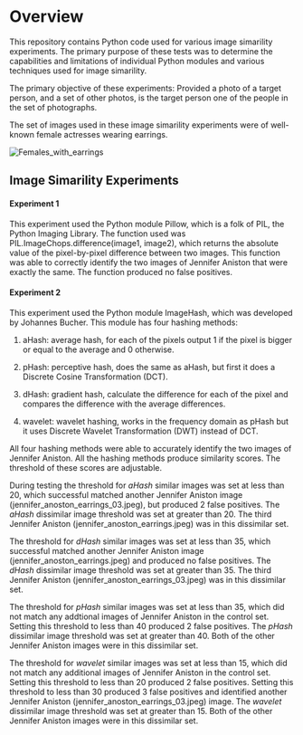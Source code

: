 # Overview

This repository contains Python code used for various image simarility experiments. The primary purpose of these tests was to determine the capabilities and limitations of individual Python modules and various techniques used for image simarility. 

The primary objective of these experiments: Provided a photo of a target person, and a set of other photos, is the target person one of the people in the set of photographs. 

The set of images used in these image simarility experiments were of well-known female actresses wearing earrings.  

![Females_with_earrings](https://github.com/johnbumgarner/image_simarility_experiments/blob/master/females_with_earrings_test_images.jpg)


## Image Simarility Experiments

#### Experiment 1

This experiment used the Python module Pillow, which is a folk of PIL, the Python Imaging Library. The function used was PIL.ImageChops.difference(image1, image2), which returns the absolute value of the pixel-by-pixel difference between two images. This function was able to correctly identify the two images of Jennifer Aniston that were exactly the same.  The function produced no false positives.

#### Experiment 2

This experiment used the Python module ImageHash, which was developed by Johannes Bucher.  This module has four hashing methods:

1. aHash: average hash, for each of the pixels output 1 if the pixel is bigger or equal to the average and 0 otherwise.

2. pHash: perceptive hash, does the same as aHash, but first it does a Discrete Cosine Transformation (DCT).

3. dHash:  gradient hash, calculate the difference for each of the pixel and compares the difference with the average differences.

4. wavelet: wavelet hashing, works in the frequency domain as pHash but it uses Discrete Wavelet Transformation (DWT) instead of DCT.

All four hashing methods were able to accurately identify the two images of Jennifer Aniston.  All the hashing methods produce similarity scores.  The threshold of these scores are adjustable.  

During testing the threshold for _aHash_ similar images was set at less than 20, which successful matched another Jennifer Aniston image (jennifer_anoston_earrings_03.jpeg), but produced 2 false positives.  The _aHash_ dissimilar image threshold was set at greater than 20.  The third Jennifer Aniston (jennifer_anoston_earrings.jpeg) was in this dissimilar set.  

The threshold for _dHash_ similar images was set at less than 35, which successful matched another Jennifer Aniston image (jennifer_anoston_earrings.jpeg) and produced no false positives. The _dHash_ dissimilar image threshold was set at greater than 35.  The third Jennifer Aniston (jennifer_anoston_earrings_03.jpeg) was in this dissimilar set. 

The threshold for _pHash_ similar images was set at less than 35, which did not match any addtional images of Jennifer Aniston in the control set. Setting this threshold to less than 40 produced 2 false positives. The _pHash_ dissimilar image threshold was set at greater than 40.  Both of the other Jennifer Aniston images were in this dissimilar set. 

The threshold for _wavelet_ similar images was set at less than 15, which did not match any additional images of Jennifer Aniston in the control set. Setting this threshold to less than 20 produced 2 false positives. Setting this threshold to less than 30 produced 3 false positives and identified another Jennifer Aniston (jennifer_anoston_earrings_03.jpeg) image. The _wavelet_ dissimilar image threshold was set at greater than 15.  Both of the other Jennifer Aniston images were in this dissimilar set. 






